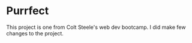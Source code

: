 # Purrfect
This project is one from Colt Steele's web dev bootcamp. I did make few changes to the project.
